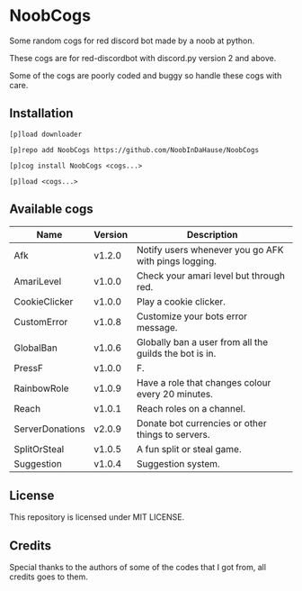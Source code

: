 # NoobCogs

Some random cogs for red discord bot made by a noob at python.

These cogs are for red-discordbot with discord.py version 2 and above.

Some of the cogs are poorly coded and buggy so handle these cogs with care.

## Installation

```
[p]load downloader

[p]repo add NoobCogs https://github.com/NoobInDaHause/NoobCogs

[p]cog install NoobCogs <cogs...>

[p]load <cogs...>
```

## Available cogs

| Name            |  Version  | Description                                                      |
| --------------- | --------- | ---------------------------------------------------------------- |
| Afk             |  v1.2.0   | Notify users whenever you go AFK with pings logging.             |
| AmariLevel      |  v1.0.0   | Check your amari level but through red.                          |
| CookieClicker   |  v1.0.0   | Play a cookie clicker.                                           |
| CustomError     |  v1.0.8   | Customize your bots error message.                               |
| GlobalBan       |  v1.0.6   | Globally ban a user from all the guilds the bot is in.           |
| PressF          |  v1.0.0   | F.                                                               |
| RainbowRole     |  v1.0.9   | Have a role that changes colour every 20 minutes.                |
| Reach           |  v1.0.1   | Reach roles on a channel.                                        |
| ServerDonations |  v2.0.9   | Donate bot currencies or other things to servers.                |
| SplitOrSteal    |  v1.0.5   | A fun split or steal game.                                       |
| Suggestion      |  v1.0.4   | Suggestion system.                                               |

## License

This repository is licensed under MIT LICENSE.

## Credits

Special thanks to the authors of some of the codes that I got from, all credits goes to them.
